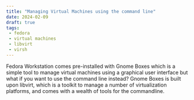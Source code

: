 ```yaml
---
title: "Managing Virtual Machines using the command line"
date: 2024-02-09
draft: true
tags:
 - fedora
 - virtual machines
 - libvirt
 - virsh
---
```

Fedora Workstation comes pre-installed with Gnome Boxes which is a simple tool to manage virtual machines using a graphical user interface but what if you want to use the command line instead?
Gnome Boxes is built upon libvirt, which is a toolkit to manage a number of virtualization platforms, and comes with a wealth of tools for the commandline.
